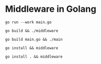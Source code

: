 # Middleware in Golang

`go run --work main.go`

`go build && ./middleware` 

`go build main.go && ./main` 

`go install && middleware`

`go install . && middleware`
